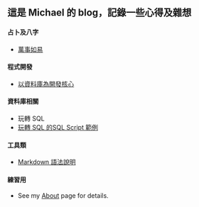 ## 這是 Michael 的 blog，記錄一些心得及雜想
#### 占卜及八字
* [萬事如易](http://fate.gex.com.tw/ "最好用的占卜及八字網站")
  
#### 程式開發
* [以資料庫為開發核心](https://ithelp.ithome.com.tw/users/20111421/ironman/1615 )
#### 資料庫相關
* 玩轉 SQL
* [玩轉 SQL 的SQL Script 範例](https://github.com/gexMichael/Play-Learn-SQL )
#### 工具類
* [Markdown 語法說明](http://markdown.tw/)
#### 練習用
* See my [About](/hp/test.md) page for details. 

